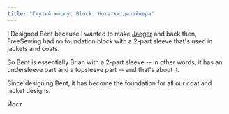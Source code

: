 ```yaml
---
title: "Гнутий корпус Block: Нотатки дизайнера"
---
```


I Designed Bent because I wanted to make [Jaeger](/designs/jaeger) and back then, FreeSewing had no foundation block with a 2-part sleeve that's used in jackets and coats.

So Bent is essentially Brian with a 2-part sleeve -- in other words, it has an undersleeve part and a topsleeve part -- and that's about it.

Since designing Bent, it has become the foundation for all our coat and jacket designs.

Йост
